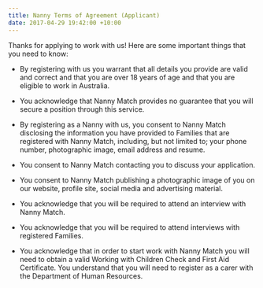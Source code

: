 ```yaml
---
title: Nanny Terms of Agreement (Applicant)
date: 2017-04-29 19:42:00 +10:00
---
```


Thanks for applying to work with us! Here are some important things that you need to know:  

* By registering with us you warrant that all details you provide are valid and correct and that you are over 18 years of age and that you are eligible to work in Australia. 

* You acknowledge that Nanny Match provides no guarantee that you will secure a position through this service.

* By registering as a Nanny with us, you consent to Nanny Match disclosing the information you have provided to Families that are registered with Nanny Match, including, but not limited to; your phone number, photographic image, email address and resume.  

* You consent to Nanny Match contacting you to discuss your application.

* You consent to Nanny Match publishing a photographic image of you on our website, profile site, social media and advertising material.

* You acknowledge that you will be required to attend an interview with Nanny Match. 

* You acknowledge that you will be required to attend interviews with registered Families.

* You acknowledge that in order to start work with Nanny Match you will need to obtain a valid Working with Children Check and First Aid Certificate. You understand that you will need to register as a carer with the Department of Human Resources.  